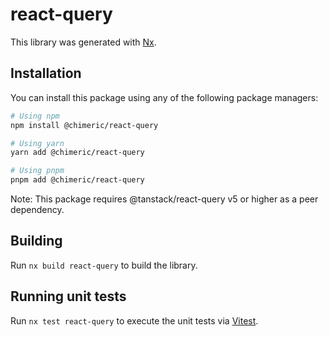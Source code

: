 # react-query

This library was generated with [Nx](https://nx.dev).

## Installation

You can install this package using any of the following package managers:

```bash
# Using npm
npm install @chimeric/react-query

# Using yarn
yarn add @chimeric/react-query

# Using pnpm
pnpm add @chimeric/react-query
```

Note: This package requires @tanstack/react-query v5 or higher as a peer dependency.

## Building

Run `nx build react-query` to build the library.

## Running unit tests

Run `nx test react-query` to execute the unit tests via [Vitest](https://vitest.dev/).
